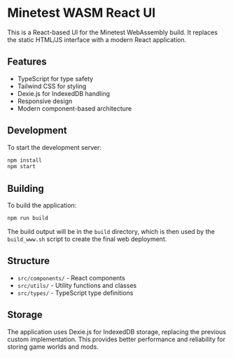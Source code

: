 # Minetest WASM React UI

This is a React-based UI for the Minetest WebAssembly build. It replaces the static HTML/JS interface with a modern React application.

## Features

- TypeScript for type safety
- Tailwind CSS for styling
- Dexie.js for IndexedDB handling
- Responsive design
- Modern component-based architecture

## Development

To start the development server:

```bash
npm install
npm start
```

## Building

To build the application:

```bash
npm run build
```

The build output will be in the `build` directory, which is then used by the `build_www.sh` script to create the final web deployment.

## Structure

- `src/components/` - React components
- `src/utils/` - Utility functions and classes
- `src/types/` - TypeScript type definitions

## Storage

The application uses Dexie.js for IndexedDB storage, replacing the previous custom implementation. This provides better performance and reliability for storing game worlds and mods. 